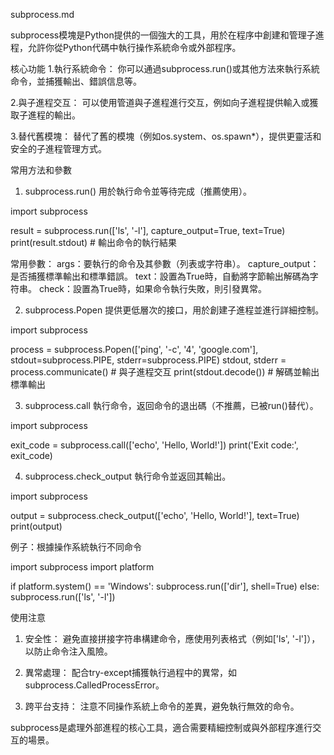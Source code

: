 subprocess.md

subprocess模塊是Python提供的一個強大的工具，用於在程序中創建和管理子進程，允許你從Python代碼中執行操作系統命令或外部程序。

核心功能
1.執行系統命令：
   你可以通過subprocess.run()或其他方法來執行系統命令，並捕獲輸出、錯誤信息等。

2.與子進程交互：
   可以使用管道與子進程進行交互，例如向子進程提供輸入或獲取子進程的輸出。

3.替代舊模塊：
   替代了舊的模塊（例如os.system、os.spawn*），提供更靈活和安全的子進程管理方式。


常用方法和參數

1. subprocess.run()
用於執行命令並等待完成（推薦使用）。

import subprocess

result = subprocess.run(['ls', '-l'], capture_output=True, text=True)
print(result.stdout)                                                    # 輸出命令的執行結果

常用參數：
args：要執行的命令及其參數（列表或字符串）。
capture_output：是否捕獲標準輸出和標準錯誤。
text：設置為True時，自動將字節輸出解碼為字符串。
check：設置為True時，如果命令執行失敗，則引發異常。

2. subprocess.Popen
提供更低層次的接口，用於創建子進程並進行詳細控制。

import subprocess

process = subprocess.Popen(['ping', '-c', '4', 'google.com'], stdout=subprocess.PIPE, stderr=subprocess.PIPE)
stdout, stderr = process.communicate()                                  # 與子進程交互
print(stdout.decode())                                                  # 解碼並輸出標準輸出

3. subprocess.call
執行命令，返回命令的退出碼（不推薦，已被run()替代）。

import subprocess

exit_code = subprocess.call(['echo', 'Hello, World!'])
print('Exit code:', exit_code)

4. subprocess.check_output
執行命令並返回其輸出。

import subprocess

output = subprocess.check_output(['echo', 'Hello, World!'], text=True)
print(output)


例子：根據操作系統執行不同命令

import subprocess
import platform

if platform.system() == 'Windows':
    subprocess.run(['dir'], shell=True)
else:
    subprocess.run(['ls', '-l'])


使用注意
1. 安全性：
   避免直接拼接字符串構建命令，應使用列表格式（例如['ls', '-l']），以防止命令注入風險。

2. 異常處理：
   配合try-except捕獲執行過程中的異常，如subprocess.CalledProcessError。

3. 跨平台支持：
   注意不同操作系統上命令的差異，避免執行無效的命令。

subprocess是處理外部進程的核心工具，適合需要精細控制或與外部程序進行交互的場景。